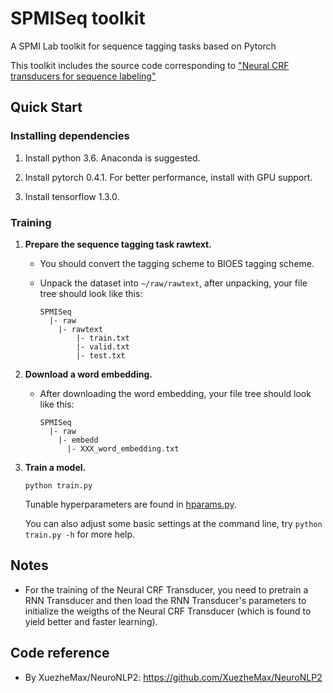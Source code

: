 # SPMISeq toolkit

A SPMI Lab toolkit for sequence tagging tasks based on Pytorch

This toolkit includes the source code corresponding to ["Neural CRF transducers for sequence labeling"](http://arxiv.org/abs/1811.01382)

## Quick Start

### Installing dependencies

1. Install python 3.6. Anaconda is suggested.

2. Install pytorch 0.4.1. For better performance, install with GPU support.

3. Install tensorflow 1.3.0.

### Training

1. **Prepare the sequence tagging task rawtext.**
    
    * You should convert the tagging scheme to BIOES tagging scheme. 
    
    * Unpack the dataset into `~/raw/rawtext`, after unpacking, your file tree should look like this:
        ```
        SPMISeq
          |- raw
            |- rawtext
                |- train.txt
                |- valid.txt
                |- test.txt
        ```

2. **Download a word embedding.**
   
     * After downloading the word embedding, your file tree should look like this:
       ```
       SPMISeq
         |- raw
           |- embedd
             |- XXX_word_embedding.txt
       ```
3. **Train a model.**
    ```
    python train.py
    ```
    Tunable hyperparameters are found in [hparams.py](hparams.py). 
    
    You can also adjust some basic settings at the command line, try `python train.py -h`  for more help.
   

## Notes
  
  * For the training of the Neural CRF Transducer, you need to pretrain a RNN Transducer and then load the RNN Transducer's parameters to initialize the weigths of the Neural CRF Transducer (which is found to yield better and faster learning).

## Code reference
  * By XuezheMax/NeuroNLP2: https://github.com/XuezheMax/NeuroNLP2
